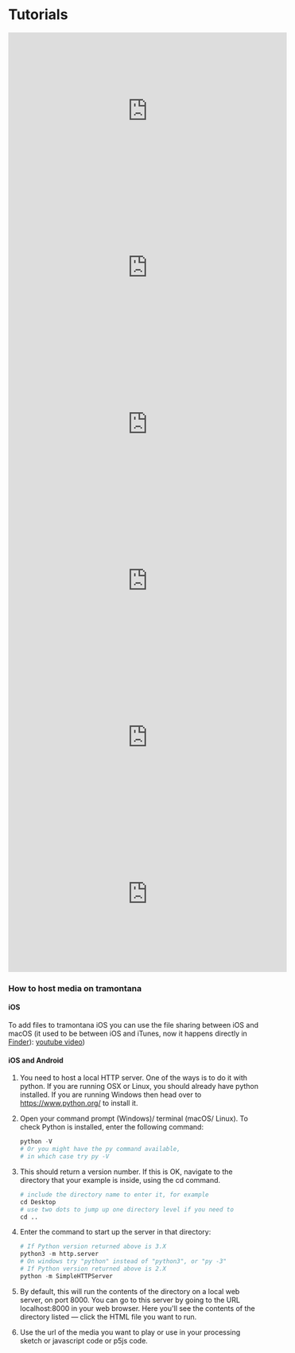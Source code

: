 # Tutorials

<iframe width="560" height="315" src="https://www.youtube.com/embed/soQeHfPz668" title="YouTube video player" frameborder="0" allow="accelerometer; autoplay; clipboard-write; encrypted-media; gyroscope; picture-in-picture" allowfullscreen></iframe>

<iframe width="560" height="315" src="https://www.youtube.com/embed/cU_FQ7WaDII" title="YouTube video player" frameborder="0" allow="accelerometer; autoplay; clipboard-write; encrypted-media; gyroscope; picture-in-picture" allowfullscreen></iframe>

<iframe width="560" height="315" src="https://www.youtube.com/embed/x3KTCXundFo" title="YouTube video player" frameborder="0" allow="accelerometer; autoplay; clipboard-write; encrypted-media; gyroscope; picture-in-picture" allowfullscreen></iframe>

<iframe width="560" height="315" src="https://www.youtube.com/embed/brbJFCR0BAI" title="YouTube video player" frameborder="0" allow="accelerometer; autoplay; clipboard-write; encrypted-media; gyroscope; picture-in-picture" allowfullscreen></iframe>

<iframe width="560" height="315" src="https://www.youtube.com/embed/8S401sWb-vc" title="YouTube video player" frameborder="0" allow="accelerometer; autoplay; clipboard-write; encrypted-media; gyroscope; picture-in-picture" allowfullscreen></iframe>

<iframe width="560" height="315" src="https://www.youtube.com/embed/13HzT9ng5LA" title="YouTube video player" frameborder="0" allow="accelerometer; autoplay; clipboard-write; encrypted-media; gyroscope; picture-in-picture" allowfullscreen></iframe>

### How to host media on tramontana

#### iOS
To add files to tramontana iOS you can use the file sharing between iOS and macOS (it used to be between iOS and iTunes, now it happens directly in [Finder](https://support.apple.com/en-us/HT210598)):
 [youtube video](https://www.youtube.com/watch?v=x3KTCXundFo&lc=UgxqHPghCUz2BM6l9214AaABAg&feature=em-comments))

#### iOS and Android
1. You need to host a local HTTP server. One of the ways is to do it with python. If you are running OSX or Linux, you should already have python installed. If you are running Windows then head over to https://www.python.org/ to install it. 

2. Open your command prompt (Windows)/ terminal (macOS/ Linux). To check Python is installed, enter the following command: 

	```python 
	python -V
	# Or you might have the py command available,
	# in which case try py -V
	```	

3. This should return a version number. If this is OK, navigate to the directory that your example is inside, using the cd command. 

	```python
	# include the directory name to enter it, for example
	cd Desktop
	# use two dots to jump up one directory level if you need to
	cd ..
	```	

4. Enter the command to start up the server in that directory: 

	```python
	# If Python version returned above is 3.X
	python3 -m http.server
	# On windows try "python" instead of "python3", or "py -3"
	# If Python version returned above is 2.X
	python -m SimpleHTTPServer
	```	

5. By default, this will run the contents of the directory on a local web  server, on port 8000. You can go to this server by going to the URL localhost:8000 in your web browser. Here you'll see the contents of the directory listed — click the HTML file you want to run.

6. Use the url of the media you want to play or use in your processing sketch or javascript code or p5js code. 
